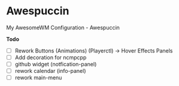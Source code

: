 # Awespuccin
My AwesomeWM Configuration - Awespuccin

**Todo**
- [ ] Rework Buttons (Animations) (Playerctl) -> Hover Effects Panels
- [ ] Add decoration for ncmpcpp
- [ ] github widget (notfication-panel)
- [ ] rework calendar (info-panel)
- [ ] rework main-menu
